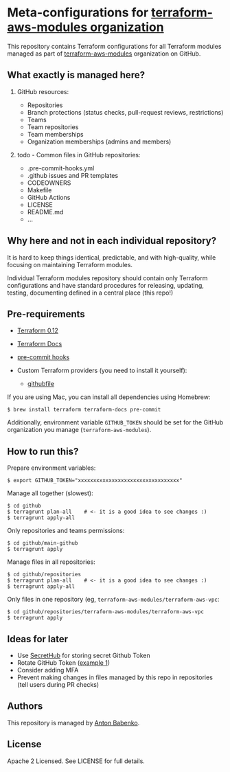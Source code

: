 # Meta-configurations for [terraform-aws-modules organization](https://github.com/terraform-aws-modules)

This repository contains Terraform configurations for all Terraform modules managed as part of [terraform-aws-modules](https://github.com/terraform-aws-modules) organization on GitHub.


## What exactly is managed here?

1. GitHub resources:
    - Repositories
    - Branch protections (status checks, pull-request reviews, restrictions)
    - Teams
    - Team repositories
    - Team memberships
    - Organization memberships (admins and members)

2. todo - Common files in GitHub repositories:
    - .pre-commit-hooks.yml
    - .github issues and PR templates
    - CODEOWNERS
    - Makefile
    - GitHub Actions
    - LICENSE
    - README.md
    - ...


## Why here and not in each individual repository?

It is hard to keep things identical, predictable, and with high-quality, while focusing on maintaining Terraform modules.

Individual Terraform modules repository should contain only Terraform configurations and have standard procedures for releasing, updating, testing, documenting defined in a central place (this repo!)


## Pre-requirements

- [Terraform 0.12](https://github.com/hashicorp/terraform)
- [Terraform Docs](https://github.com/segmentio/terraform-docs)
- [pre-commit hooks](http://pre-commit.com)

- Custom Terraform providers (you need to install it yourself):
  - [githubfile](https://github.com/form3tech-oss/terraform-provider-githubfile)

If you are using Mac, you can install all dependencies using Homebrew:

    $ brew install terraform terraform-docs pre-commit

Additionally, environment variable `GITHUB_TOKEN` should be set for the GitHub organization you manage (`terraform-aws-modules`).

## How to run this?

Prepare environment variables:

    $ export GITHUB_TOKEN="xxxxxxxxxxxxxxxxxxxxxxxxxxxxxxxxx"

Manage all together (slowest):

    $ cd github
    $ terragrunt plan-all    # <- it is a good idea to see changes :)
    $ terragrunt apply-all

Only repositories and teams permissions:

    $ cd github/main-github
    $ terragrunt apply

Manage files in all repositories:

    $ cd github/repositories
    $ terragrunt plan-all    # <- it is a good idea to see changes :)
    $ terragrunt apply-all

Only files in one repository (eg, `terraform-aws-modules/terraform-aws-vpc`:

    $ cd github/repositories/terraform-aws-modules/terraform-aws-vpc
    $ terragrunt apply


## Ideas for later

- Use [SecretHub](https://www.secrethub.io/) for storing secret Github Token
- Rotate GitHub Token ([example 1](https://gist.github.com/StevenACoffman/f0c084b428977430d2baacd0263c3563))
- Consider adding MFA
- Prevent making changes in files managed by this repo in repositories (tell users during PR checks)


## Authors

This repository is managed by [Anton Babenko](https://github.com/antonbabenko).


## License

Apache 2 Licensed. See LICENSE for full details.
